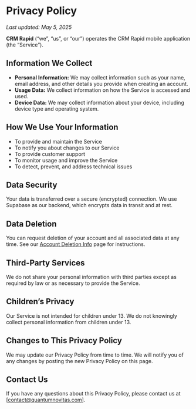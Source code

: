# Privacy Policy

_Last updated: May 5, 2025_

**CRM Rapid** (“we”, “us”, or “our”) operates the CRM Rapid mobile application (the “Service”).

## Information We Collect

- **Personal Information:** We may collect information such as your name, email address, and other details you provide when creating an account.
- **Usage Data:** We collect information on how the Service is accessed and used.
- **Device Data:** We may collect information about your device, including device type and operating system.

## How We Use Your Information

- To provide and maintain the Service
- To notify you about changes to our Service
- To provide customer support
- To monitor usage and improve the Service
- To detect, prevent, and address technical issues

## Data Security

Your data is transferred over a secure (encrypted) connection. We use Supabase as our backend, which encrypts data in transit and at rest.

## Data Deletion

You can request deletion of your account and all associated data at any time. See our [Account Deletion Info](https://ape1100.github.io/account-deletion-info/) page for instructions.

## Third-Party Services

We do not share your personal information with third parties except as required by law or as necessary to provide the Service.

## Children’s Privacy

Our Service is not intended for children under 13. We do not knowingly collect personal information from children under 13.

## Changes to This Privacy Policy

We may update our Privacy Policy from time to time. We will notify you of any changes by posting the new Privacy Policy on this page.

## Contact Us

If you have any questions about this Privacy Policy, please contact us at [contact@quantumnovitas.com].

